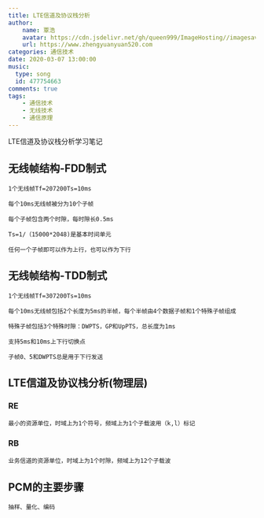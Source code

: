 ```yaml
---
title: LTE信道及协议栈分析
author:
	name: 覃浩
	avatar: https://cdn.jsdelivr.net/gh/queen999/ImageHosting//imagesavatar.jpg
	url: https://www.zhengyuanyuan520.com
categories: 通信技术
date: 2020-03-07 13:00:00
music:
  type: song  
  id: 477754663
comments: true
tags:  
	- 通信技术
	- 无线技术
	- 通信原理
---
```


LTE信道及协议栈分析学习笔记

<!-- more -->

## 无线帧结构-FDD制式

```
1个无线帧Tf=207200Ts=10ms

每个10ms无线帧被分为10个子帧

每个子帧包含两个时隙，每时隙长0.5ms

Ts=1/（15000*2048)是基本时间单元

任何一个子帧即可以作为上行，也可以作为下行
```



## 无线帧结构-TDD制式

```
1个无线帧Tf=307200Ts=10ms

每个10ms无线帧包括2个长度为5ms的半帧，每个半帧由4个数据子帧和1个特殊子帧组成

特殊子帧包括3个特殊时隙：DWPTS，GP和UpPTS，总长度为1ms

支持5ms和10ms上下行切换点

子帧0、5和DWPTS总是用于下行发送
```



## LTE信道及协议栈分析(物理层)

### RE

```
最小的资源单位，时域上为1个符号，频域上为1个子载波用（k,l）标记
```

### RB

```
业务信道的资源单位，时域上为1个时隙，频域上为12个子载波
```

## PCM的主要步骤

```
抽样、量化、编码
```


